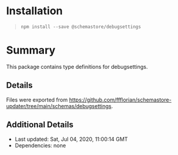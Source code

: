 # Installation
> `npm install --save @schemastore/debugsettings`

# Summary
This package contains type definitions for debugsettings.

## Details
Files were exported from https://github.com/ffflorian/schemastore-updater/tree/main/schemas/debugsettings.

## Additional Details
* Last updated: Sat, Jul 04, 2020, 11:00:14 GMT
* Dependencies: none
